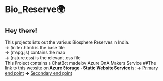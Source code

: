 # Bio_Reserve🌍
## Hey there! <br/>
This projects lists out the various Biosphere Reserves in India. <br/>
**->** (index.html) is the base file <br/>
**->** (mapg.js) contains the map <br/>
**->** (nature.css) is the relevant .css file. <br/>
This Project contains a ChatBot made by Azure QnA Makers Service
##The link to this website on **Azure Storage - Static Website Service** is:
**->** [Primary end point](https://webprojectsak.z13.web.core.windows.net/)
**->** [Secondary end point](https://webprojectsak-secondary.z13.web.core.windows.net/)
